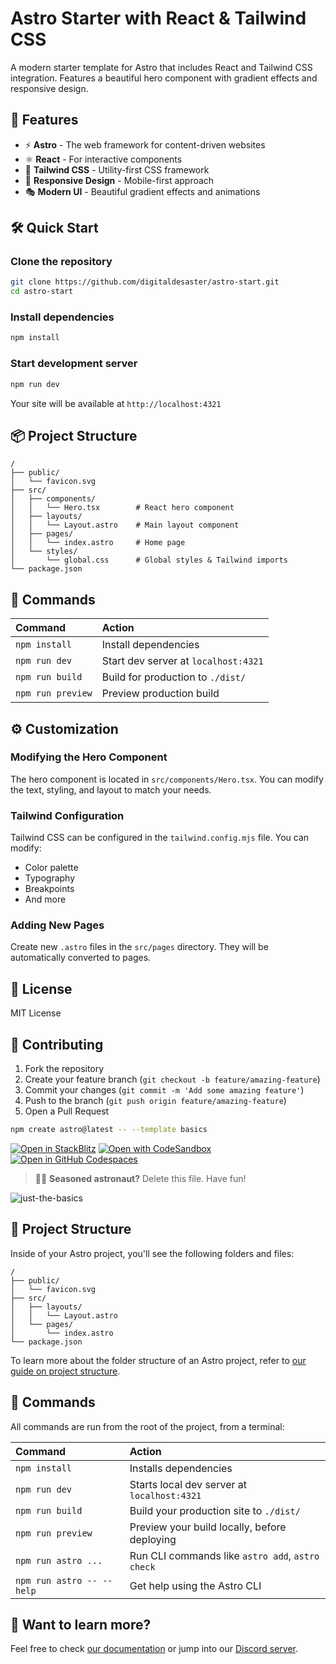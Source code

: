 # Astro Starter with React & Tailwind CSS

A modern starter template for Astro that includes React and Tailwind CSS integration. Features a beautiful hero component with gradient effects and responsive design.

## 🚀 Features

- ⚡️ **Astro** - The web framework for content-driven websites
- ⚛️ **React** - For interactive components
- 🎨 **Tailwind CSS** - Utility-first CSS framework
- 📱 **Responsive Design** - Mobile-first approach
- 🎭 **Modern UI** - Beautiful gradient effects and animations

## 🛠️ Quick Start

### Clone the repository

```bash
git clone https://github.com/digitaldesaster/astro-start.git
cd astro-start
```

### Install dependencies

```bash
npm install
```

### Start development server

```bash
npm run dev
```

Your site will be available at `http://localhost:4321`

## 📦 Project Structure

```text
/
├── public/
│   └── favicon.svg
├── src/
│   ├── components/
│   │   └── Hero.tsx        # React hero component
│   ├── layouts/
│   │   └── Layout.astro    # Main layout component
│   ├── pages/
│   │   └── index.astro     # Home page
│   └── styles/
│       └── global.css      # Global styles & Tailwind imports
└── package.json
```

## 🔧 Commands

| Command           | Action                               |
| :---------------- | :----------------------------------- |
| `npm install`     | Install dependencies                 |
| `npm run dev`     | Start dev server at `localhost:4321` |
| `npm run build`   | Build for production to `./dist/`    |
| `npm run preview` | Preview production build             |

## ⚙️ Customization

### Modifying the Hero Component

The hero component is located in `src/components/Hero.tsx`. You can modify the text, styling, and layout to match your needs.

### Tailwind Configuration

Tailwind CSS can be configured in the `tailwind.config.mjs` file. You can modify:

- Color palette
- Typography
- Breakpoints
- And more

### Adding New Pages

Create new `.astro` files in the `src/pages` directory. They will be automatically converted to pages.

## 📝 License

MIT License

## 🤝 Contributing

1. Fork the repository
2. Create your feature branch (`git checkout -b feature/amazing-feature`)
3. Commit your changes (`git commit -m 'Add some amazing feature'`)
4. Push to the branch (`git push origin feature/amazing-feature`)
5. Open a Pull Request

```sh
npm create astro@latest -- --template basics
```

[![Open in StackBlitz](https://developer.stackblitz.com/img/open_in_stackblitz.svg)](https://stackblitz.com/github/withastro/astro/tree/latest/examples/basics)
[![Open with CodeSandbox](https://assets.codesandbox.io/github/button-edit-lime.svg)](https://codesandbox.io/p/sandbox/github/withastro/astro/tree/latest/examples/basics)
[![Open in GitHub Codespaces](https://github.com/codespaces/badge.svg)](https://codespaces.new/withastro/astro?devcontainer_path=.devcontainer/basics/devcontainer.json)

> 🧑‍🚀 **Seasoned astronaut?** Delete this file. Have fun!

![just-the-basics](https://github.com/withastro/astro/assets/2244813/a0a5533c-a856-4198-8470-2d67b1d7c554)

## 🚀 Project Structure

Inside of your Astro project, you'll see the following folders and files:

```text
/
├── public/
│   └── favicon.svg
├── src/
│   ├── layouts/
│   │   └── Layout.astro
│   └── pages/
│       └── index.astro
└── package.json
```

To learn more about the folder structure of an Astro project, refer to [our guide on project structure](https://docs.astro.build/en/basics/project-structure/).

## 🧞 Commands

All commands are run from the root of the project, from a terminal:

| Command                   | Action                                           |
| :------------------------ | :----------------------------------------------- |
| `npm install`             | Installs dependencies                            |
| `npm run dev`             | Starts local dev server at `localhost:4321`      |
| `npm run build`           | Build your production site to `./dist/`          |
| `npm run preview`         | Preview your build locally, before deploying     |
| `npm run astro ...`       | Run CLI commands like `astro add`, `astro check` |
| `npm run astro -- --help` | Get help using the Astro CLI                     |

## 👀 Want to learn more?

Feel free to check [our documentation](https://docs.astro.build) or jump into our [Discord server](https://astro.build/chat).
